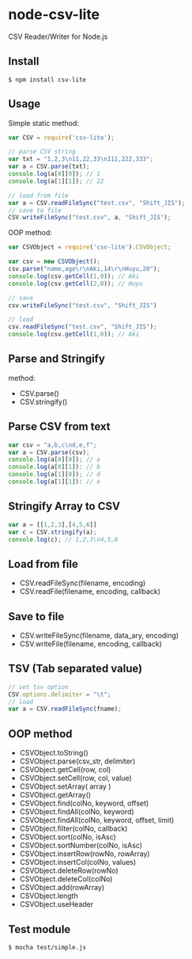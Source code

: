 # node-csv-lite

CSV Reader/Writer for Node.js


## Install

```
$ npm install csv-lite
```

## Usage

Simple static method:

```javascript
var CSV = require('csv-lite');

// parse CSV string
var txt = "1,2,3\n11,22,33\n111,222,333";
var a = CSV.parse(txt);
console.log(a[0][0]); // 1
console.log(a[1][1]); // 22

// load from file
var a = CSV.readFileSync("test.csv", "Shift_JIS");
// save to file
CSV.writeFileSync("test.csv", a, "Shift_JIS");
```

OOP method:

```javascript
var CSVObject = require('csv-lite').CSVObject;

var csv = new CSVObject();
csv.parse("name,age\r\nAki,14\r\nHuyu,20");
console.log(csv.getCell(1,0)); // Aki
console.log(csv.getCell(2,0)); // Huyu

// save
csv.writeFileSync("test.csv", "Shift_JIS")

// load
csv.readFileSync("test.csv", "Shift_JIS");
console.log(csv.getCell(1,0)); // Aki
```

## Parse and Stringify

method:

- CSV.parse()
- CSV.stringify()

## Parse CSV from text

```javascript
var csv = "a,b,c\nd,e,f";
var a = CSV.parse(csv);
console.log(a[0][0]); // a
console.log(a[0][1]): // b
console.log(a[1][0]); // d
console.log(a[1][1]): // e
```

## Stringify Array to CSV

```javascript
var a = [[1,2,3],[4,5,6]]
var c = CSV.stringify(a);
console.log(c); // 1,2,3\n4,5,6
```

## Load from file

- CSV.readFileSync(filename, encoding)
- CSV.readFile(filename, encoding, callback)

## Save to file

- CSV.writeFileSync(filename, data_ary, encoding)
- CSV.writeFile(filename, encoding, callback)


## TSV (Tab separated value)

```javascript
// set tsv option
CSV.options.delimiter = "\t";
// load
var a = CSV.readFileSync(fname);
```

## OOP method

- CSVObject.toString()
- CSVObject.parse(csv_str, delimiter)
- CSVObject.getCell(row, col)
- CSVObject.setCell(row, col, value)
- CSVObject.setArray( array )
- CSVObject.getArray()
- CSVObject.find(colNo, keyword, offset)
- CSVObject.findAll(colNo, keyword)
- CSVObject.findAll(colNo, keyword, offset, limit)
- CSVObject.filter(colNo, callback)
- CSVObject.sort(colNo, isAsc)
- CSVObject.sortNumber(colNo, isAsc)
- CSVObject.insertRow(rowNo, rowArray)
- CSVObject.insertCol(colNo, values)
- CSVObject.deleteRow(rowNo)
- CSVObject.deleteCol(colNo)
- CSVObject.add(rowArray)
- CSVObject.length
- CSVObject.useHeader

## Test module

```
$ mocha test/simple.js
```


